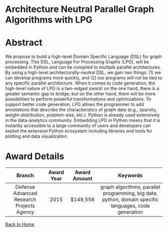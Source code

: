 
Architecture Neutral Parallel Graph Algorithms with LPG
=======================================================

# Abstract


We propose to build a high-level Domain Specific Language (DSL) for graph processing.  This DSL, Language For Processing Graphs (LPG), will be embedded in Python and can be compiled to multiple parallel architectures.  By using a high-level architecturally-neutral DSL, we gain two things: (1) we can develop programs more quickly, and (2) our programs will not be tied to any specific parallel architecture.  When it comes to code generation, the high-level nature of LPG is a two-edged sword: on the one hand, there is a greater semantic gap to bridge; but on the other hand, there will be more possibilities to perform powerful transformations and optimizations.  To support better code generation, LPG allows the programmer to add annotations that describe the characteristics of graph data (e.g., sparsity, weight-distribution, problem-size, etc.).  Python is already used extensively in the data-analytics community. Embedding LPG in Python means that it is instantly accessible to a large community of users and developers can exploit the extensive Python ecosystem including libraries and tools for plotting and data visualization.  

# Award Details

|Branch|Award Year|Award Amount|Keywords|
| :---: | :---: | :---: | :---: |
|Defense Advanced Research Projects Agency|2015|$149,558|graph algorithms, parallel programming, big data, python, domain specific languages, code generation|
  
  


[Back to Home](https://github.com/chrischow/dod_sbir_awards/Reports/CC/#1181)